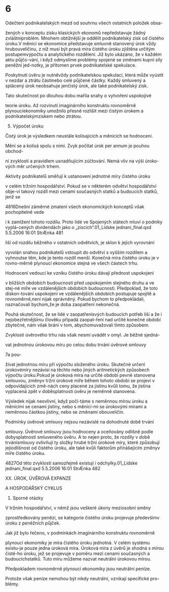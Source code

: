 # 6

Odečtení podnikatelských mezd od souhrnu všech ostatních položek obsa-

žených v konceptu zisku klasických ekonomů nepředstavuje žádný zvláštníproblém. Mnohem obtížnější je oddělit podnikatelský zisk od čistého úroku.V měnící se ekonomice představuje smluvně stanovený úrok vždy hrubouveličinu, z níž musí být pravá míra čistého úroku zjištěna určitým postupemvýpočtu a analytického rozdělení. Již bylo ukázáno, že v každém aktu půjčo-vání, i když odmyslíme problémy spojené se změnami kupní síly peněžní jed-notky, je přítomen prvek podnikatelské spekulace.

Poskytnutí úvěru je nutněvždy podnikatelskou spekulací, která může vyústit v nezdar a ztrátu částinebo celé půjčené částky. Každý smluvený a splácený úrok neobsahuje jenčistý úrok, ale také podnikatelský zisk.

Tato skutečnost po dlouhou dobu mařila snahy o vytvoření uspokojivé

teorie úroku. Až rozvinutí imaginárního konstruktu rovnoměrně plynoucíekonomiky umožnilo přesně rozlišit mezi čistým úrokem a podnikatelskýmziskem nebo ztrátou.

5. Výpočet úroku

Čistý úrok je výsledkem neustále kolísajících a měnících se hodnocení.

Mění se a kolísá spolu s nimi. Zvyk počítat úrok per annum je pouhou obchod-

ní zvyklostí a pravidlem usnadňujícím zúčtování. Nemá vliv na výši úroko-vých měr určených trhem.

Aktivity podnikatelů směřují k ustanovení jednotné míry čistého úroku

v celém tržním hospodářství. Pokud se v některém odvětví hospodářství obje-ví takový rozdíl mezi cenami současných statků a budoucích statků, jenž se

4816Dnešní záměrné zmatení všech ekonomických konceptů však pochopitelně vede

i k zamlžení tohoto rozdílu. Proto lidé ve Spojených státech mluví o podniky vyplá-cených dividendách jako o „ziscích“.01_Lidske jednani_final.qxd 5.5.2006 16:01 StrÆnka 481

liší od rozdílu běžného v ostatních odvětvích, je sklon k jejich vyrovnání

vyvolán snahou podnikatelů vstoupit do odvětví s vyšším rozdílem a vyhnoutse těm, kde je tento rozdíl menší. Konečná míra čistého úroku je v rovno-měrně plynoucí ekonomice stejná ve všech částech trhu.

Hodnocení vedoucí ke vzniku čistého úroku dávají přednost uspokojení

v bližších obdobích budoucnosti před uspokojením stejného druhu a ve stej-né míře ve vzdálenějších obdobích budoucnosti. Předpoklad, že toto diskon-tování uspokojení ve vzdálenějších obdobích postupuje spojitě a rovnoměrně,není nijak oprávněný. Pokud bychom to předpokládali, naznačovali bychom,že je doba zaopatření nekonečná.

Pouhá skutečnost, že se lidé v zaopatřenísvých budoucích potřeb liší a že i nejobezřetnějšímu člověku připadá zaopat-ření nad určité konečné období zbytečné, nám však brání v tom, abychomuvažovali tímto způsobem.

Zvyklosti úvěrového trhu nás však nesmí uvádět v omyl. Je běžné sjedná-

vat jednotnou úrokovou míru po celou dobu trvání úvěrové smlouvy

7a pou-

žívat jednotnou míru při výpočtu složeného úroku. Skutečné určení úrokovémíry nezávisí na těchto nebo jiných aritmetických způsobech výpočtu úroku.Pokud je úroková míra na určité období pevně stanovena smlouvou, změnyv tržní úrokové míře během tohoto období se projeví v odpovídajících změ-nách ceny placené za jistinu kvůli tomu, že jistina vyplacená zpět v doběsplatnosti úvěru je neměnně stanovena.

Výsledek nijak neovlivní, když počí-táme s neměnnou mírou úroku a měnícími se cenami jistiny, nebo s měnící-mi se úrokovými mírami a neměnnou částkou jistiny, nebo se změnami obouveličin.

Podmínky úvěrové smlouvy nejsou nezávislé na dohodnuté době trvání

smlouvy. Úvěrové smlouvy jsou hodnoceny a oceňovány odlišně podle dobysplatnosti smluveného úvěru. A to nejen proto, že rozdíly v době trvánísmlouvy ovlivňují ty složky hrubé tržní úrokové míry, které způsobují jejíodlišnost od čistého úroku, ale také kvůli faktorům přinášejícím změnyv míře čistého úroku.

4827Od této zvyklosti samozřejmě existují i odchylky.01_Lidske jednani_final.qxd 5.5.2006 16:01 StrÆnka 482

XX. ÚROK, ÚVĚROVÁ EXPANZE

A HOSPODÁŘSKÝ CYKLUS

1. Sporné otázky

V tržním hospodářství, v němž jsou veškeré úkony meziosobní směny

zprostředkovány penězi, se kategorie čistého úroku projevuje předevšímv úroku z peněžních půjček.

Jak již bylo řečeno, v podmínkách imaginárního konstruktu rovnoměrně

plynoucí ekonomiky je míra čistého úroku jednotná. V celém systému existu-je pouze jedna úroková míra. Úroková míra z úvěrů je shodná s mírou čisté-ho úroku, jež se projevuje v poměru mezi cenami současných a budoucíchstatků. Tuto míru můžeme nazvat neutrální úrokovou mírou.

Předpokladem rovnoměrně plynoucí ekonomiky jsou neutrální peníze.

Protože však peníze nemohou být nikdy neutrální, vznikají specifické pro-blémy.
